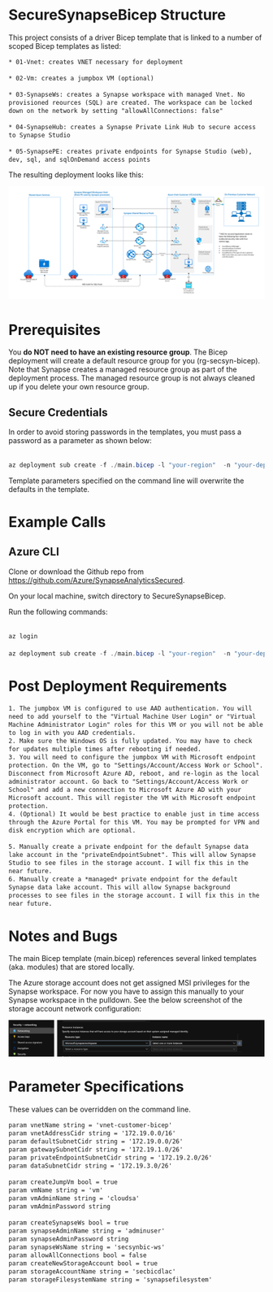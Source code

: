 # SecureSynapseBicep Structure

This project consists of a driver Bicep template that is linked to a number of scoped Bicep templates as listed:
```
* 01-Vnet: creates VNET necessary for deployment

* 02-Vm: creates a jumpbox VM (optional)

* 03-SynapseWs: creates a Synapse workspace with managed Vnet. No provisioned reources (SQL) are created. The workspace can be locked down on the network by setting "allowAllConnections: false"

* 04-SynapseHub: creates a Synapse Private Link Hub to secure access to Synapse Studio

* 05-SynapsePE: creates private endpoints for Synapse Studio (web), dev, sql, and sqlOnDemand access points
```

The resulting deployment looks like this:

![Deployed Architecture](images/deployedArchitecture.png?raw=true "Architecture")

# Prerequisites
You **do NOT need to have an existing resource group**. The Bicep deployment will create a default resource group for you (rg-secsyn-bicep). Note that Synapse creates a managed resource group as part of the deployment process. The managed resource group is not always cleaned up if you delete your own resource group.

## Secure Credentials
In order to avoid storing passwords in the templates, you must pass a password as a parameter as shown below:
```powershell

az deployment sub create -f ./main.bicep -l "your-region"  -n "your-deployment-name"" -p CreateJumpVm=true CreateSynapseWs=true vmAdminPassword="your-vm-password" synapseAdminPassword="your-Synapse-password"
```

Template parameters specified on the command line will overwrite the defaults in the template.

# Example Calls

## Azure CLI
Clone or download the Github repo from https://github.com/Azure/SynapseAnalyticsSecured.

On your local machine, switch directory to SecureSynapseBicep.

Run the following commands:

```powershell

az login

az deployment sub create -f ./main.bicep -l "your-region"  -n "your-deployment-name"" -p CreateJumpVm=true CreateSynapseWs=true vmAdminPassword="your-vm-password" synapseAdminPassword="your-Synapse-password"
```

# Post Deployment Requirements
```
1. The jumpbox VM is configured to use AAD authentication. You will need to add yourself to the "Virtual Machine User Login" or "Virtual Machine Administrator Login" roles for this VM or you will not be able to log in with you AAD credentials.
2. Make sure the Windows OS is fully updated. You may have to check for updates multiple times after rebooting if needed.
3. You will need to configure the jumpbox VM with Microsoft endpoint protection. On the VM, go to "Settings/Account/Access Work or School". Disconnect from Microsoft Azure AD, reboot, and re-login as the local administrator account. Go back to "Settings/Account/Access Work or School" and add a new connection to Microsoft Azure AD with your Microsoft account. This will register the VM with Microsoft endpoint protection.
4. (Optional) It would be best practice to enable just in time access through the Azure Portal for this VM. You may be prompted for VPN and disk encryption which are optional.

5. Manually create a private endpoint for the default Synapse data lake account in the "privateEndpointSubnet". This will allow Synapse Studio to see files in the storage account. I will fix this in the near future.
6. Manually create a *managed* private endpoint for the default Synapse data lake account. This will allow Synapse background processes to see files in the storage account. I will fix this in the near future.

```

# Notes and Bugs
The main Bicep template (main.bicep) references several linked templates (aka. modules) that are stored locally.

The Azure storage account does not get assigned MSI privileges for the Synapse workspace. For now you have to assign this manually to your Synapse workspace in the pulldown. See the below screenshot of the storage account network configuration:

![Storage ACL Fix](images/storageACLSBug.png?raw=true "Storage ACLS")

# Parameter Specifications
These values can be overridden on the command line.

```bicep
param vnetName string = 'vnet-customer-bicep'
param vnetAddressCidr string = '172.19.0.0/16'
param defaultSubnetCidr string = '172.19.0.0/26'
param gatewaySubnetCidr string = '172.19.1.0/26'
param privateEndpointSubnetCidr string = '172.19.2.0/26'
param dataSubnetCidr string = '172.19.3.0/26'

param createJumpVm bool = true
param vmName string = 'vm'
param vmAdminName string = 'cloudsa'
param vmAdminPassword string

param createSynapseWs bool = true
param synapseAdminName string = 'adminuser'
param synapseAdminPassword string
param synapseWsName string = 'secsynbic-ws'
param allowAllConnections bool = false
param createNewStorageAccount bool = true
param storageAccountName string = 'secbicdlac'
param storageFilesystemName string = 'synapsefilesystem'
```
